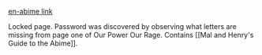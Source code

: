 [en-abime link](https://www.en-abime.com/o-n-e)

Locked page. Password was discovered by observing what letters are missing from page one of Our Power Our Rage. Contains [[Mal and Henry's Guide to the Abime]].